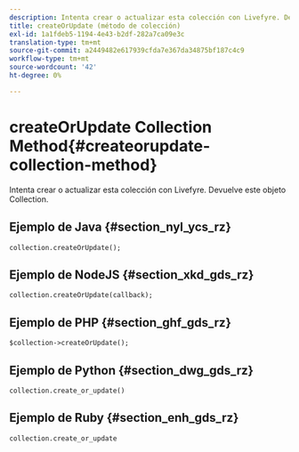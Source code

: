 ```yaml
---
description: Intenta crear o actualizar esta colección con Livefyre. Devuelve este objeto Collection.
title: createOrUpdate (método de colección)
exl-id: 1a1fdeb5-1194-4e43-b2df-282a7ca09e3c
translation-type: tm+mt
source-git-commit: a2449482e617939cfda7e367da34875bf187c4c9
workflow-type: tm+mt
source-wordcount: '42'
ht-degree: 0%

---
```


# createOrUpdate Collection Method{#createorupdate-collection-method}

Intenta crear o actualizar esta colección con Livefyre. Devuelve este objeto Collection.

## Ejemplo de Java {#section_nyl_ycs_rz}

```
collection.createOrUpdate(); 
```

## Ejemplo de NodeJS {#section_xkd_gds_rz}

```
collection.createOrUpdate(callback); 
```

## Ejemplo de PHP {#section_ghf_gds_rz}

```
$collection->createOrUpdate();
```

## Ejemplo de Python {#section_dwg_gds_rz}

```
collection.create_or_update() 
```

## Ejemplo de Ruby {#section_enh_gds_rz}

```
collection.create_or_update 
```
